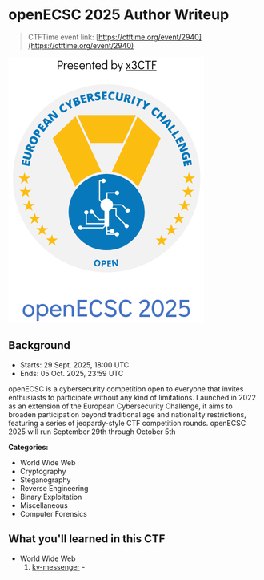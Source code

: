 # openECSC 2025 Author Writeup

> CTFTime event link: [https://ctftime.org/event/2940](https://ctftime.org/event/2940)

![](https://github.com/siunam321/CTF-Writeups/blob/main/openECSC-2025/images/banner.png)

## Background

- Starts: 29 Sept. 2025, 18:00 UTC
- Ends: 05 Oct. 2025, 23:59 UTC

openECSC is a cybersecurity competition open to everyone that invites enthusiasts to participate without any kind of limitations. Launched in 2022 as an extension of the European Cybersecurity Challenge, it aims to broaden participation beyond traditional age and nationality restrictions, featuring a series of jeopardy-style CTF competition rounds. openECSC 2025 will run September 29th through October 5th

**Categories:**

- World Wide Web
- Cryptography
- Steganography
- Reverse Engineering
- Binary Exploitation
- Miscellaneous
- Computer Forensics

## What you'll learned in this CTF

- World Wide Web
    1. [kv-messenger](https://github.com/siunam321/CTF-Writeups/blob/main/openECSC-2025/web/kv-messenger/README.md) - 